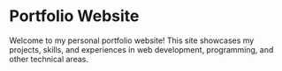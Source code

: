 # Portfolio Website

Welcome to my personal portfolio website! This site showcases my projects, skills, and experiences in web development, programming, and other technical areas.

